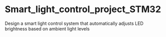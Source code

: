 # Smart_light_control_project_STM32
Design a smart light control system that automatically adjusts LED brightness based on ambient light levels
